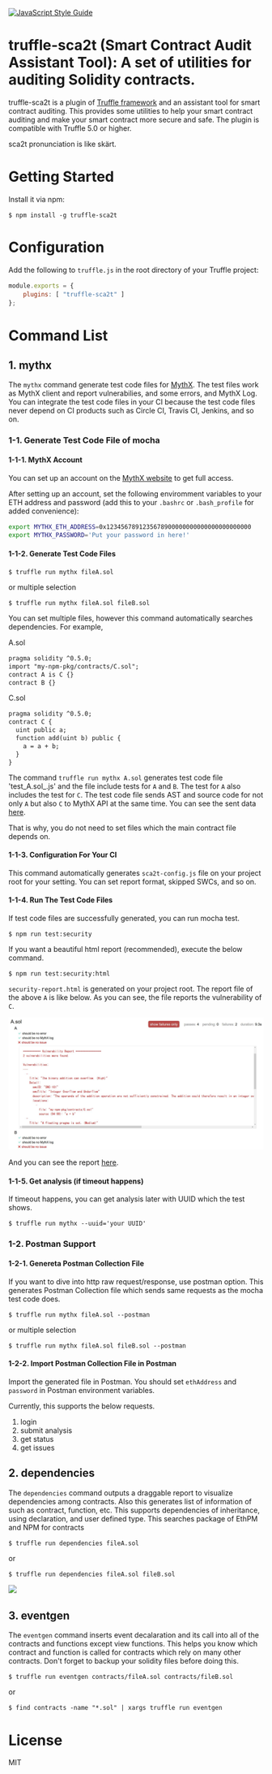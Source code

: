 [![JavaScript Style Guide](https://img.shields.io/badge/code_style-standard-brightgreen.svg)](https://standardjs.com)
# truffle-sca2t (Smart Contract Audit Assistant Tool): A set of utilities for auditing Solidity contracts.

truffle-sca2t is a plugin of [Truffle framework](https://truffleframework.com/docs/truffle/overview) and an assistant tool for smart contract auditing. This provides some utilities to help your smart contract auditing and make your smart contract more secure and safe. The plugin is compatible with Truffle 5.0 or higher.

sca2t pronunciation is like skärt.

# Getting Started

Install it via npm:

```
$ npm install -g truffle-sca2t
```

# Configuration
Add the following to `truffle.js` in the root directory of your Truffle project:
```javascript
module.exports = {
    plugins: [ "truffle-sca2t" ]
};
```

# Command List
## 1. mythx
The `mythx` command generate test code files for [MythX](https://mythx.io/). The test files work as MythX client and report vulnerabilies, and some errors, and MythX Log. You can integrate the test code files in your CI because the test code files never depend on CI products such as Circle CI, Travis CI, Jenkins, and so on.

### 1-1. Generate Test Code File of mocha
#### 1-1-1. MythX Account
You can set up an account on the [MythX website](https://mythx.io) to get full access.

After setting up an account, set the following enviromment variables to your ETH address and password (add this to your `.bashrc` or `.bash_profile` for added convenience):
```bash
export MYTHX_ETH_ADDRESS=0x1234567891235678900000000000000000000000
export MYTHX_PASSWORD='Put your password in here!'
```

#### 1-1-2. Generate Test Code Files
```
$ truffle run mythx fileA.sol
```
or multiple selection
```
$ truffle run mythx fileA.sol fileB.sol
```

You can set multiple files, however this command automatically searches dependencies. For example,

A.sol
```solidity
pragma solidity ^0.5.0;
import "my-npm-pkg/contracts/C.sol";
contract A is C {}
contract B {}
```

C.sol
```solidity
pragma solidity ^0.5.0;
contract C {
  uint public a;
  function add(uint b) public {
    a = a + b;
  }
}
```

The command `truffle run mythx A.sol` generates test code file 'test_A.sol_.js' and the file include tests for `A` and `B`. The test for `A` also includes the test for `C`. The test code file sends AST and source code for not only `A` but also `C` to MythX API at the same time. You can see the sent data [here](https://github.com/tagomaru/static-for-github/blob/master/truffle-sca2t/truffle-sca2t-mythx/data1.json). 

That is why, you do not need to set files which the main contract file depends on.

#### 1-1-3. Configuration For Your CI
This command automatically generates `sca2t-config.js` file on your project root for your setting. You can set report format, skipped SWCs, and so on.

#### 1-1-4. Run The Test Code Files
If test code files are successfully generated, you can run mocha test.

```
$ npm run test:security
```

If you want a beautiful html report (recommended), execute the below command.

```
$ npm run test:security:html
```

`security-report.html` is generated on your project root. The report file of the above `A` is like below. As you can see, the file reports the vulnerability of `C`.

<img src="https://github.com/tagomaru/static-for-github/blob/master/truffle-sca2t/truffle-sca2t-mythx/sample-report1.jpg">

And you can see the report [here](http://htmlpreview.github.io/?https://github.com/tagomaru/static-for-github/blob/master/truffle-sca2t/truffle-sca2t-mythx/security-report1.html).

#### 1-1-5. Get analysis (if timeout happens)
If timeout happens, you can get analysis later with UUID which the test shows.
```
$ truffle run mythx --uuid='your UUID'
```

### 1-2. Postman Support
#### 1-2-1. Genereta Postman Collection File
If you want to dive into http raw request/response, use postman option.
This generates Postman Collection file which sends same requests as the mocha test code does.
```
$ truffle run mythx fileA.sol --postman
```
or multiple selection
```
$ truffle run mythx fileA.sol fileB.sol --postman
```
#### 1-2-2. Import Postman Collection File in Postman
Import the generated file in Postman.
You should set `ethAddress` and `password` in Postman environment variables.

Currently, this supports the below requests.
1. login
2. submit analysis
3. get status
4. get issues

## 2. dependencies

The `dependencies` command outputs a draggable report to visualize dependencies among contracts.
Also this generates list of information of such as contract, function, etc.
This supports dependencies of inheritance, using declaration, and user defined type.
This searches package of EthPM and NPM for contracts

```
$ truffle run dependencies fileA.sol
```

or

```
$ truffle run dependencies fileA.sol fileB.sol
```

<img src="https://raw.githubusercontent.com/wiki/tagomaru/sca2t/images/dependencies.png" height="236">

## 3. eventgen

The `eventgen` command inserts event decalaration and its call into all of the contracts and functions except view functions.
This helps you know which contract and function is called for contracts which rely on many other contracts.
Don't forget to backup your solidity files before doing this.

```
$ truffle run eventgen contracts/fileA.sol contracts/fileB.sol
```
or

```
$ find contracts -name "*.sol" | xargs truffle run eventgen
```

# License
MIT

